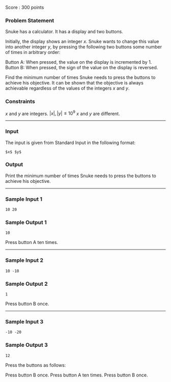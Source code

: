 


Score : $300$ points





### Problem Statement
Snuke has a calculator. It has a display and two buttons.


Initially, the display shows an integer $x$.
Snuke wants to change this value into another integer $y$, by pressing the following two buttons some number of times in arbitrary order:


Button A: When pressed, the value on the display is incremented by $1$.
Button B: When pressed, the sign of the value on the display is reversed.


Find the minimum number of times Snuke needs to press the buttons to achieve his objective.
It can be shown that the objective is always achievable regardless of the values of the integers $x$ and $y$.







### Constraints
$x$ and $y$ are integers.
$|x|, |y| ≤ 10^9$
$x$ and $y$ are different.




---





### Input
The input is given from Standard Input in the following format:


```
$x$ $y$

```








### Output
Print the minimum number of times Snuke needs to press the buttons to achieve his objective.





---




### Sample Input 1
```
10 20

```








### Sample Output 1
```
10

```



Press button A ten times.




---




### Sample Input 2
```
10 -10

```








### Sample Output 2
```
1

```



Press button B once.




---




### Sample Input 3
```
-10 -20

```








### Sample Output 3
```
12

```



Press the buttons as follows:


Press button B once.
Press button A ten times.
Press button B once.


